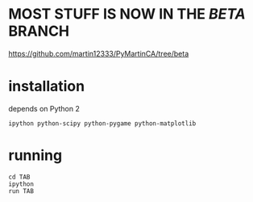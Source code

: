 
# MOST STUFF IS NOW IN THE *BETA* BRANCH

https://github.com/martin12333/PyMartinCA/tree/beta


# installation

depends on Python 2

```
ipython python-scipy python-pygame python-matplotlib

```

# running

```
cd TAB
ipython 
run TAB
```

